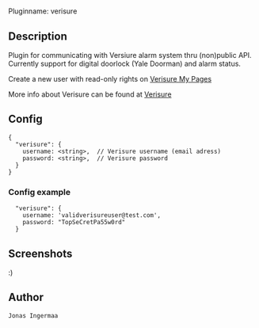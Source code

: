 # <TBD>

Pluginname: verisure

## Description

Plugin for communicating with Versiure alarm system thru (non)public API. Currently support for digital doorlock (Yale Doorman) and alarm status.

Create a new user with read-only rights on [Verisure My Pages](https://mypages.verisure.com)

More info about Verisure can be found at [Verisure](https:/www.verisure.com)

## Config

    {
      "verisure": {
        username: <string>,  // Verisure username (email adress)
        password: <string>,  // Verisure password
      }
    }


### Config example

      "verisure": {
        username: 'validverisureuser@test.com',
        password: "TopSeCretPa55w0rd"
      }

## Screenshots

:) 

## Author

    Jonas Ingermaa
